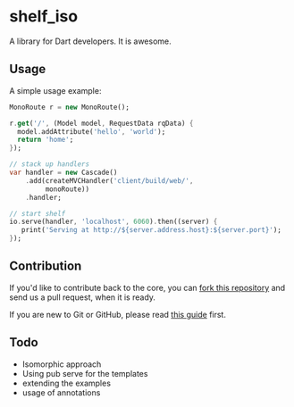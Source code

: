 # shelf_iso

A library for Dart developers. It is awesome.

## Usage

A simple usage example:

```dart
MonoRoute r = new MonoRoute();

r.get('/', (Model model, RequestData rqData) {
  model.addAttribute('hello', 'world');
  return 'home';
});

// stack up handlers
var handler = new Cascade()
    .add(createMVCHandler('client/build/web/',
         monoRoute))
    .handler;

// start shelf
io.serve(handler, 'localhost', 6060).then((server) {
   print('Serving at http://${server.address.host}:${server.port}');
});
```

## Contribution

If you'd like to contribute back to the core, you can [fork this repository](https://help.github.com/articles/fork-a-repo) and send us a pull request, when it is ready.

If you are new to Git or GitHub, please read [this guide](https://help.github.com/) first.

## Todo

- Isomorphic approach
- Using pub serve for the templates
- extending the examples
- usage of annotations
